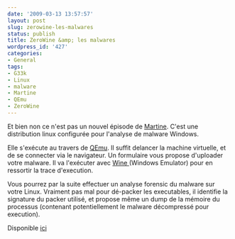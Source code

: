 ```yaml
---
date: '2009-03-13 13:57:57'
layout: post
slug: zerowine-les-malwares
status: publish
title: ZeroWine &amp; les malwares
wordpress_id: '427'
categories:
- General
tags:
- G33k
- Linux
- malware
- Martine
- QEmu
- ZeroWine
---
```


Et bien non ce n'est pas un nouvel épisode de [Martine](http://martine.logeek.com/). C'est une distribution linux configurée pour l'analyse de malware Windows.

Elle s'exécute au travers de [QEmu](http://www.nongnu.org/qemu/). Il suffit delancer la machine virtuelle, et de se connecter via le navigateur. Un formulaire vous propose d'uploader votre malware. Il va l'exécuter avec [Wine ](http://www.winehq.org/)(Windows Emulator) pour en ressortir la trace d'execution.

Vous pourrez par la suite effectuer un analyse forensic du malware sur votre Linux. Vraiment pas mal pour dé-packer les executables, il identifie la signature du packer utilisé, et propose même un dump de la mémoire du processus (contenant potentiellement le malware décompressé pour execution).

Disponible [ici](http://sourceforge.net/projects/zerowine/)
